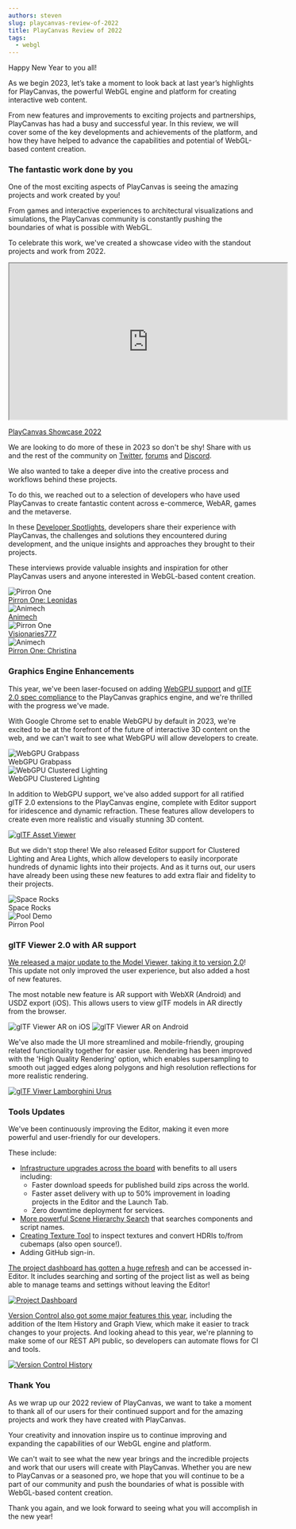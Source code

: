 ```yaml
---
authors: steven
slug: playcanvas-review-of-2022
title: PlayCanvas Review of 2022
tags:
  - webgl
---
```


Happy New Year to you all!

As we begin 2023, let’s take a moment to look back at last year’s highlights for PlayCanvas, the powerful WebGL engine and platform for creating interactive web content.

From new features and improvements to exciting projects and partnerships, PlayCanvas has had a busy and successful year. In this review, we will cover some of the key developments and achievements of the platform, and how they have helped to advance the capabilities and potential of WebGL-based content creation.

<!-- truncate -->

### The fantastic work done by you

One of the most exciting aspects of PlayCanvas is seeing the amazing projects and work created by you!

From games and interactive experiences to architectural visualizations and simulations, the PlayCanvas community is constantly pushing the boundaries of what is possible with WebGL.

To celebrate this work, we've created a showcase video with the standout projects and work from 2022.

<div className="iframe-container">
    <iframe loading="lazy" width="560" height="315" src="https://www.youtube.com/embed/46f73gp1_TU" title="YouTube video player" allow="accelerometer; autoplay; clipboard-write; encrypted-media; gyroscope; picture-in-picture" allowfullscreen></iframe>
</div>

[PlayCanvas Showcase 2022](https://blog.playcanvas.com/our-2022-developer-showreel-is-live/)

We are looking to do more of these in 2023 so don't be shy! Share with us and the rest of the community on [Twitter](https://twitter.com/playcanvas), [forums](https://forum.playcanvas.com/) and [Discord](https://discord.gg/RSaMRzg).

We also wanted to take a deeper dive into the creative process and workflows behind these projects.

To do this, we reached out to a selection of developers who have used PlayCanvas to create fantastic content across e-commerce, WebAR, games and the metaverse.

In these [Developer Spotlights](https://blog.playcanvas.com/category/developer-spotlight/), developers share their experience with PlayCanvas, the challenges and solutions they encountered during development, and the unique insights and approaches they brought to their projects.

These interviews provide valuable insights and inspiration for other PlayCanvas users and anyone interested in WebGL-based content creation.

<div style={{ display: 'flex', justifyContent: 'space-between', marginBottom: '15px' }}>
    <div style={{ width: '49%' }}>
        <img src="/img/developer-spotlight-pirron-islands.jpg" alt="Pirron One" style={{ width: '100%', height: '300px', objectFit: 'cover' }} />
        <div style={{ textAlign: 'center' }}><a href="https://blog.playcanvas.com/porting-unreal-scenes-to-browser-with-playcanvas-developer-spotlight-with-leonidas-maliokas/">Pirron One: Leonidas</a></div>
    </div>
    <div style={{ width: '49%' }}>
        <img src="/img/developer-spotlight-animech-fjallraven.jpg" alt="Animech" style={{ width: '100%', height: '300px', objectFit: 'cover' }} />
        <div style={{ textAlign: 'center' }}><a href="https://blog.playcanvas.com/webar-experiences-developer-spotlight-with-animech/">Animech</a></div>
    </div>
</div>

<div style={{ display: 'flex', justifyContent: 'space-between', marginBottom: '15px' }}>
    <div style={{ width: '49%' }}>
        <img src="/img/v777-nissan-ar.jpg" alt="Pirron One" style={{ width: '100%', height: '300px', objectFit: 'cover' }} />
        <div style={{ textAlign: 'center' }}><a href="https://blog.playcanvas.com/webar-experiences-and-playcanvas-developer-spotlight-with-frantz-from-visionaries777/">Visionaries777</a></div>
    </div>
    <div style={{ width: '49%' }}>
        <img src="/img/developer-spotlight-christina-home.jpg" alt="Animech" style={{ width: '100%', height: '300px', objectFit: 'cover' }} />
        <div style={{ textAlign: 'center' }}><a href="https://blog.playcanvas.com/webar-experiences-developer-spotlight-with-animech/">Pirron One: Christina</a></div>
    </div>
</div>

### Graphics Engine Enhancements

This year, we've been laser-focused on adding [WebGPU support](https://github.com/playcanvas/engine/issues/3986) and [glTF 2.0 spec compliance](https://blog.playcanvas.com/playcanvas-releases-gltf-viewer-2-0/) to the PlayCanvas graphics engine, and we're thrilled with the progress we've made.

With Google Chrome set to enable WebGPU by default in 2023, we're excited to be at the forefront of the future of interactive 3D content on the web, and we can't wait to see what WebGPU will allow developers to create.

<div style={{ display: 'flex', justifyContent: 'space-between', marginBottom: '15px' }}>
    <div style={{ width: '49%' }}>
        <img src="/img/webgpu-grabpass.gif" alt="WebGPU Grabpass" />
        <div style={{ textAlign: 'center' }}>WebGPU Grabpass</div>
    </div>
    <div style={{ width: '49%' }}>
        <img src="/img/webgpu-clustered-lighting.gif" alt="WebGPU Clustered Lighting" />
        <div style={{ textAlign: 'center' }}>WebGPU Clustered Lighting</div>
    </div>
</div>

In addition to WebGPU support, we've also added support for all ratified glTF 2.0 extensions to the PlayCanvas engine, complete with Editor support for iridescence and dynamic refraction. These features allow developers to create even more realistic and visually stunning 3D content.

[![glTF Asset Viewer](/img/gltf-materials.jpg)](https://playcanvas.github.io/#/graphics/asset-viewer)

But we didn't stop there! We also released Editor support for Clustered Lighting and Area Lights, which allow developers to easily incorporate hundreds of dynamic lights into their projects. And as it turns out, our users have already been using these new features to add extra flair and fidelity to their projects.

<div style={{ display: 'flex', justifyContent: 'space-between', marginBottom: '15px' }}>
    <div style={{ width: '49%' }}>
        <img src="/img/space-rocks-clustered-lighting.gif" alt="Space Rocks" />
        <div style={{ textAlign: 'center' }}>Space Rocks</div>
    </div>
    <div style={{ width: '49%' }}>
        <img src="/img/pirron-pool.gif" alt="Pool Demo" />
        <div style={{ textAlign: 'center' }}>Pirron Pool</div>
    </div>
</div>

### glTF Viewer 2.0 with AR support

[We released a major update to the Model Viewer, taking it to version 2.0](https://blog.playcanvas.com/gltf-viewer-arrives-on-mobile-with-ar-support/)! This update not only improved the user experience, but also added a host of new features.

The most notable new feature is AR support with WebXR (Android) and USDZ export (iOS). This allows users to view glTF models in AR directly from the browser.

<div style={{ display: 'flex', justifyContent: 'space-between', marginBottom: '15px' }}>
    <img src="/img/gltf-viewer-mobile-ar-ios.gif" style={{ width: '49%' }} alt="glTF Viewer AR on iOS" />
    <img src="/img/gltf-viewer-mobile-ar-android.gif" style={{ width: '49%' }} alt="glTF Viewer AR on Android" />
</div>

We've also made the UI more streamlined and mobile-friendly, grouping related functionality together for easier use. Rendering has been improved with the 'High Quality Rendering' option, which enables supersampling to smooth out jagged edges along polygons and high resolution reflections for more realistic rendering.

[![glTF Viwer Lamborghini Urus](/img/gltf-viewer-lamborghini-urus.jpg)](/img/gltf-viewer-lamborghini-urus.jpg)

### Tools Updates

We've been continuously improving the Editor, making it even more powerful and user-friendly for our developers.

These include:

- [Infrastructure upgrades across the board](https://eng.snap.com/playcanvas-backend-infrastructure) with benefits to all users including:
  - Faster download speeds for published build zips across the world.
  - Faster asset delivery with up to 50% improvement in loading projects in the Editor and the Launch Tab.
  - Zero downtime deployment for services.
- [More powerful Scene Hierarchy Search](https://github.com/playcanvas/editor/releases/tag/v1.21.81) that searches components and script names.
- [Creating Texture Tool](https://github.com/playcanvas/editor/releases/tag/v1.21.61) to inspect textures and convert HDRIs to/from cubemaps (also open source!).
- Adding GitHub sign-in.

[The project dashboard has gotten a huge refresh](https://github.com/playcanvas/editor/releases/tag/v1.21.82) and can be accessed in-Editor. It includes searching and sorting of the project list as well as being able to manage teams and settings without leaving the Editor!

[![Project Dashboard](/img/editor-project-dashboard.png)](/img/editor-project-dashboard.png)

[Version Control also got some major features this year](https://github.com/playcanvas/editor/releases/tag/v1.21.30), including the addition of the Item History and Graph View, which make it easier to track changes to your projects. And looking ahead to this year, we're planning to make some of our REST API public, so developers can automate flows for CI and tools.

[![Version Control History](/img/editor-version-control-history.gif)](/img/editor-version-control-history.gif)

### Thank You

As we wrap up our 2022 review of PlayCanvas, we want to take a moment to thank all of our users for their continued support and for the amazing projects and work they have created with PlayCanvas.

Your creativity and innovation inspire us to continue improving and expanding the capabilities of our WebGL engine and platform.

We can't wait to see what the new year brings and the incredible projects and work that our users will create with PlayCanvas. Whether you are new to PlayCanvas or a seasoned pro, we hope that you will continue to be a part of our community and push the boundaries of what is possible with WebGL-based content creation.

Thank you again, and we look forward to seeing what you will accomplish in the new year!
